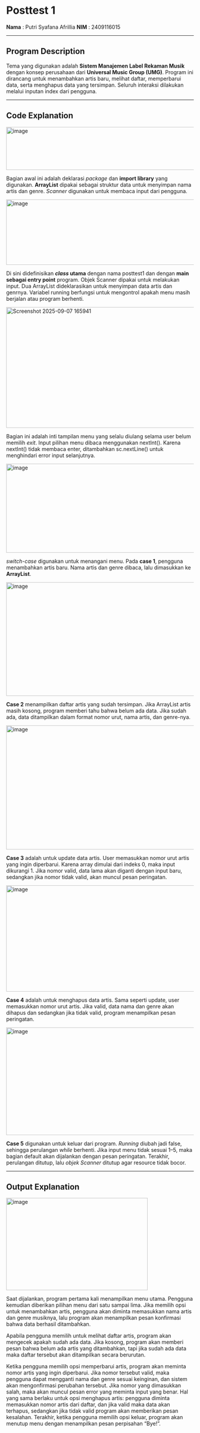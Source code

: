 # Posttest 1

**Nama**  : Putri Syafana Afrillia
**NIM**   : 2409116015 

---

## Program Description
Tema yang digunakan adalah **Sistem Manajemen Label Rekaman Musik** dengan konsep perusahaan dari **Universal Music Group (UMG)**. Program ini dirancang untuk menambahkan artis baru, melihat daftar, memperbarui data, serta menghapus data yang tersimpan. Seluruh interaksi dilakukan melalui inputan index dari pengguna.  

---

## Code Explanation

<img width="778" height="115" alt="image" src="https://github.com/user-attachments/assets/8feb6dea-188d-4247-bf11-56ca078e28b2" />

Bagian awal ini adalah deklarasi _package_ dan **import library** yang digunakan. **ArrayList** dipakai sebagai struktur data untuk menyimpan nama artis dan genre. _Scanner_ digunakan untuk membaca input dari pengguna.

<img width="684" height="175" alt="image" src="https://github.com/user-attachments/assets/87c580e5-b103-43a1-b8c5-747c5803f5c2" />

Di sini didefinisikan **_class_ utama** dengan nama posttest1 dan dengan **main sebagai entry point** program. Objek Scanner dipakai untuk melakukan input. Dua ArrayList dideklarasikan untuk menyimpan data artis dan genrnya. Variabel running berfungsi untuk mengontrol apakah menu masih berjalan atau program berhenti.

<img width="843" height="323" alt="Screenshot 2025-09-07 165941" src="https://github.com/user-attachments/assets/44cb4b2d-a148-4e3f-97d4-eed129d747dd" />

Bagian ini adalah inti tampilan menu yang selalu diulang selama user belum memilih _exit_. Input pilihan menu dibaca menggunakan nextInt(). Karena nextInt() tidak membaca enter, ditambahkan sc.nextLine() untuk menghindari error input selanjutnya.

<img width="814" height="238" alt="image" src="https://github.com/user-attachments/assets/28336c1d-f6c6-400f-bef3-7b1db53fc30d" />

_switch-case_ digunakan untuk menangani menu. Pada **case 1**, pengguna menambahkan artis baru. Nama artis dan genre dibaca, lalu dimasukkan ke **ArrayList**. 

<img width="879" height="304" alt="image" src="https://github.com/user-attachments/assets/a079cc6a-b3a4-4bfb-82f5-1987ca78b12d" />

**Case 2** menampilkan daftar artis yang sudah tersimpan. Jika ArrayList artis masih kosong, program memberi tahu bahwa belum ada data. Jika sudah ada, data ditampilkan dalam format nomor urut, nama artis, dan genre-nya.

<img width="804" height="332" alt="image" src="https://github.com/user-attachments/assets/e6c0e592-c76b-41be-ad04-62c416320632" />

**Case 3** adalah untuk update data artis. User memasukkan nomor urut artis yang ingin diperbarui. Karena array dimulai dari indeks 0, maka input dikurangi 1. Jika nomor valid, data lama akan diganti dengan input baru, sedangkan jika nomor tidak valid, akan muncul pesan peringatan.

<img width="869" height="284" alt="image" src="https://github.com/user-attachments/assets/02fe2a8a-9808-4731-b69b-51d1295ee59f" />

**Case 4** adalah untuk menghapus data artis. Sama seperti update, user memasukkan nomor urut artis. Jika valid, data nama dan genre akan dihapus dan sedangkan jika tidak valid, program menampilkan pesan peringatan.

<img width="789" height="288" alt="image" src="https://github.com/user-attachments/assets/29c71e4b-6587-4a41-938a-812c1653ac83" />

**Case 5** digunakan untuk keluar dari program. _Running_ diubah jadi false, sehingga perulangan _while_ berhenti. Jika input menu tidak sesuai 1–5, maka bagian default akan dijalankan dengan pesan peringatan. Terakhir, perulangan ditutup, lalu _objek Scanner_ ditutup agar resource tidak bocor.

---

## Output Explanation

<img width="380" height="247" alt="image" src="https://github.com/user-attachments/assets/7644c87f-2815-4fbf-a693-8f194aa54dc1" />

Saat dijalankan, program pertama kali menampilkan menu utama. Pengguna kemudian diberikan pilihan menu dari satu sampai lima. Jika memilih opsi untuk menambahkan artis, pengguna akan diminta memasukkan nama artis dan genre musiknya, lalu program akan menampilkan pesan konfirmasi bahwa data berhasil ditambahkan. 



Apabila pengguna memilih untuk melihat daftar artis, program akan mengecek apakah sudah ada data. Jika kosong, program akan memberi pesan bahwa belum ada artis yang ditambahkan, tapi jika sudah ada data maka daftar tersebut akan ditampilkan secara berurutan.

Ketika pengguna memilih opsi memperbarui artis, program akan meminta nomor artis yang ingin diperbarui. Jika nomor tersebut valid, maka pengguna dapat mengganti nama dan genre sesuai keinginan, dan sistem akan mengonfirmasi perubahan tersebut. Jika nomor yang dimasukkan salah, maka akan muncul pesan error yang meminta input yang benar. Hal yang sama berlaku untuk opsi menghapus artis: pengguna diminta memasukkan nomor artis dari daftar, dan jika valid maka data akan terhapus, sedangkan jika tidak valid program akan memberikan pesan kesalahan. Terakhir, ketika pengguna memilih opsi keluar, program akan menutup menu dengan menampilkan pesan perpisahan “Bye!”.
